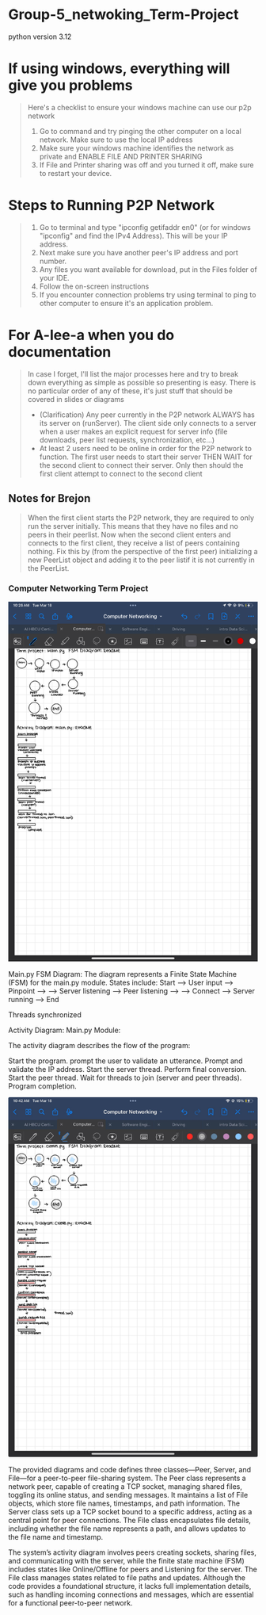 # Group-5_netwoking_Term-Project

python version 3.12

# If using windows, everything will give you problems
> Here's a checklist to ensure your windows machine can use our p2p
> network
> 1. Go to command and try pinging the other computer
> on a local network. Make sure to use the local IP address
> 2. Make sure your windows machine identifies the network as private
> and ENABLE FILE AND PRINTER SHARING
> 3. If File and Printer sharing was off and you turned it off,
> make sure to restart your device. 

# Steps to Running P2P Network
> 1. Go to terminal and type "ipconfig getifaddr en0" (or for windows
> "ipconfig" and find the IPv4 Address). This will be your IP address.
> 2. Next make sure you have another peer's IP address and port
> number.
> 3. Any files you want available for download, put in the Files folder 
>of your IDE.
> 4. Follow the on-screen instructions
> 5. If you encounter connection problems try using terminal to ping to
> other computer to ensure it's an application problem.

# For A-lee-a when you do documentation
> In case I forget, I'll list the major processes here and try to break
> down everything as simple as possible so presenting is easy. There is 
> no particular order of any of these, it's just stuff that should be 
> covered in slides or diagrams
> - (Clarification) Any peer currently in the P2P network ALWAYS has
> its server on (runServer). The client side only connects to a server
> when a user makes an explicit request for server info (file downloads,
> peer list requests, synchronization, etc...)
> - At least 2 users need to be online in order for the P2P network to 
> function. The first user needs to start their server THEN WAIT for
> the second client to connect their server. Only then should the first
> client attempt to connect to the second client

## Notes for Brejon 
> When the first client starts the P2P network, they are required to only
> run the server initially. This means that they have no files and no
> peers in their peerlist. Now when the second client enters and connects
> to the first client, they receive a list of peers containing nothing.
> Fix this by (from the perspective of the first peer) initializing a new 
> PeerList object and adding it to the peer listif it is not currently in 
> the PeerList.

### Computer Networking Term Project 
![img.png](img.png)

 Main.py FSM Diagram:
The diagram represents a Finite State Machine 
(FSM) for the main.py module.
States include:
Start --> User input --> Pinpoint -->
--> Server listening --> Peer listening -->
--> Connect --> Server running --> End

Threads synchronized

Activity Diagram: Main.py Module:

The activity diagram describes 
the flow of the program:

Start the program.
prompt the user to validate an utterance.
Prompt and validate the IP address.
Start the server thread.
Perform final conversion.
Start the peer thread.
Wait for threads to join (server and peer threads).
Program completion.

![img_2.png](img_2.png)

The provided diagrams and code defines 
three classes—Peer, Server, and File—for 
a peer-to-peer file-sharing system. 
The Peer class represents a network peer, 
capable of creating a TCP socket, managing shared files, 
toggling its online status, and sending messages. 
It maintains a list of File objects, which store file names, timestamps, and path information.
The Server class sets up a TCP socket bound to a specific address, acting as a central point for peer connections. 
The File class encapsulates file details, including whether the file name represents a path, 
and allows updates to the file name and timestamp.

The system’s activity diagram involves peers creating sockets, sharing files, and communicating with the server, 
while the finite state machine (FSM) includes states like Online/Offline for peers and Listening for the server. 
The File class manages states related to file paths and updates. Although the code provides a foundational structure, 
it lacks full implementation details, such as handling incoming connections and messages, which are essential for a functional peer-to-peer network.